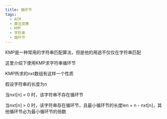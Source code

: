 ```yaml
---
title: 循环节
tags:
  - ACM
  - 算法竞赛
  - KMP
  - 字符串
  - 循环节
---
```


KMP是一种常用的字符串匹配算法，但是他的用途不仅仅在字符串匹配

这里介绍下使用KMP求字符串循环节

KMP所求的nxt数组有这样一个性质

假设字符串的长度为n

当nxt[n] = 0 时，该字符串不存在循环节

当nxt[n] > 0 时，该字符串存在循环节，且最小循环节的长度len = n - nxt[n]，其他循环节必为最小循环节的倍数

